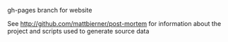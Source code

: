 gh-pages branch for website

See http://github.com/mattbierner/post-mortem for information about the project and scripts used to generate source data